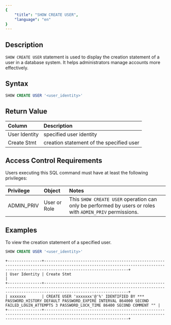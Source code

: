 ```yaml
---
{
    "title": "SHOW CREATE USER",
    "language": "en"
}
---
```


## Description

`SHOW CREATE USER` statement is used to display the creation statement of a user in a database system. It helps administrators manage accounts more effectively.

## Syntax

```sql
SHOW CREATE USER '<user_identity>'
```

## Return Value

| Column         | Description         |
|:------------|:------------|
| User Identity  | specified user identity |
| Create Stmt  | creation statement of the specified user |

## Access Control Requirements

Users executing this SQL command must have at least the following privileges:

| Privilege | Object | Notes                |
| :---------------- | :------------- | :---------------------------- |
| ADMIN_PRIV        | User or Role    | This `SHOW CREATE USER` operation can only be performed by users or roles with `ADMIN_PRIV` permissions. |


## Examples

To view the creation statement of a specified user.


```sql
SHOW CREATE USER '<user_identity>'
```
  
```text
+---------------+---------------------------------------------------------------------------------------------------------------------------------------------------------------------------------+
| User Identity | Create Stmt                                                                                                                                                                     |
+---------------+---------------------------------------------------------------------------------------------------------------------------------------------------------------------------------+
| xxxxxxx       | CREATE USER 'xxxxxxx'@'%' IDENTIFIED BY ***  PASSWORD_HISTORY DEFAULT PASSWORD_EXPIRE INTERVAL 864000 SECOND FAILED_LOGIN_ATTEMPTS 3 PASSWORD_LOCK_TIME 86400 SECOND COMMENT "" |
+---------------+---------------------------------------------------------------------------------------------------------------------------------------------------------------------------------+
```
